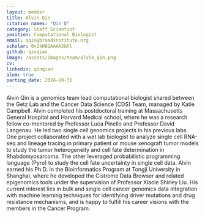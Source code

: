 ```yaml
---
layout: member
title: Alvin Qin
citation_names: "Qin Q" 
category: Staff Scientist
position: Computational Biologist
email: qqin@broadinstitute.org
scholar: 0v2kH8QAAAAJ&hl
github: qinqian
image: /assets/images/team/alvin_qin.png
cv:
linkedin: qinqian
alum: true
parting_date: 2024-10-31
---
```


Alvin Qin is a genomics team lead computational biologist shared between the Getz Lab and the Cancer Data Science (CDS) Team, managed by Katie Campbell. Alvin completed his postdoctoral training at Massachusetts General Hospital and Harvard Medical school, where he was a research fellow co-mentored by Professor Luca Pinello and Professor David Langenau. He led two single cell genomics projects in his previous labs. One project collaborated with a wet lab biologist to analyze single cell RNA-seq and lineage tracing in primary patient or mouse xenograft tumor models to study the tumor heterogeneity and cell fate determination in Rhabdomyosarcoma. The other leveraged probabilistic programming language (Pyro) to study the cell fate uncertainty in single cell data. Alvin earned his Ph.D. in the Bioinformatics Program at Tongji University in Shanghai, where he developed the Cistrome Data Browser and related epigenomics tools under the supervision of Professor Xiaole Shirley Liu. His current interest lies in bulk and single cell cancer genomics data integration with machine learning techniques for identifying driver mutations and drug resistance mechanisms, and is happy to fulfill his career visions with the members in the Cancer Program.
